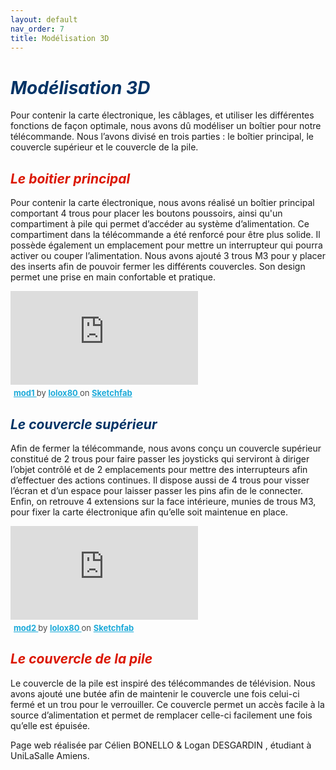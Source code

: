 ```yaml
---
layout: default
nav_order: 7
title: Modélisation 3D
---
```


# <span style="color:#003366">_Modélisation 3D_</span>

Pour contenir la carte électronique, les câblages, et utiliser les différentes fonctions de façon optimale, nous avons dû modéliser un boîtier pour notre télécommande. Nous l’avons divisé en trois parties : le boîtier principal, le couvercle supérieur et le couvercle de la pile.

## <span style="color:#DB1702">_Le boitier principal_</span>

Pour contenir la carte électronique, nous avons réalisé un boîtier principal comportant 4 trous pour placer les boutons poussoirs, ainsi qu'un compartiment à pile qui permet d’accéder au système d’alimentation. Ce compartiment dans la télécommande a été renforcé pour être plus solide. Il possède également un emplacement pour mettre un interrupteur qui pourra activer ou couper l’alimentation. Nous avons ajouté 3 trous M3 pour y placer des inserts afin de pouvoir fermer les différents couvercles. Son design permet une prise en main confortable et pratique.

<div class="sketchfab-embed-wrapper"> <iframe title="mod1" frameborder="0" allowfullscreen mozallowfullscreen="true" webkitallowfullscreen="true" allow="autoplay; fullscreen; xr-spatial-tracking" xr-spatial-tracking execution-while-out-of-viewport execution-while-not-rendered web-share src="https://sketchfab.com/models/53569795d8924117954c3162847f8eb5/embed"> </iframe> <p style="font-size: 13px; font-weight: normal; margin: 5px; color: #4A4A4A;"> <a href="https://sketchfab.com/3d-models/mod1-53569795d8924117954c3162847f8eb5?utm_medium=embed&utm_campaign=share-popup&utm_content=53569795d8924117954c3162847f8eb5" target="_blank" rel="nofollow" style="font-weight: bold; color: #1CAAD9;"> mod1 </a> by <a href="https://sketchfab.com/lolox80?utm_medium=embed&utm_campaign=share-popup&utm_content=53569795d8924117954c3162847f8eb5" target="_blank" rel="nofollow" style="font-weight: bold; color: #1CAAD9;"> lolox80 </a> on <a href="https://sketchfab.com?utm_medium=embed&utm_campaign=share-popup&utm_content=53569795d8924117954c3162847f8eb5" target="_blank" rel="nofollow" style="font-weight: bold; color: #1CAAD9;">Sketchfab</a></p></div>

## <span style="color:#003366">_Le couvercle supérieur_</span>

Afin de fermer la télécommande, nous avons conçu un couvercle supérieur constitué de 2 trous pour faire passer les joysticks qui serviront à diriger l’objet contrôlé et de 2 emplacements pour mettre des interrupteurs afin d’effectuer des actions continues. Il dispose aussi de 4 trous pour visser l’écran et d’un espace pour laisser passer les pins afin de le connecter. Enfin, on retrouve 4 extensions sur la face intérieure, munies de trous M3, pour fixer la carte électronique afin qu’elle soit maintenue en place.

<div class="sketchfab-embed-wrapper"> <iframe title="mod2" frameborder="0" allowfullscreen mozallowfullscreen="true" webkitallowfullscreen="true" allow="autoplay; fullscreen; xr-spatial-tracking" xr-spatial-tracking execution-while-out-of-viewport execution-while-not-rendered web-share src="https://sketchfab.com/models/c421eb8585114675a6f75bc03398ef38/embed"> </iframe> <p style="font-size: 13px; font-weight: normal; margin: 5px; color: #4A4A4A;"> <a href="https://sketchfab.com/3d-models/mod2-c421eb8585114675a6f75bc03398ef38?utm_medium=embed&utm_campaign=share-popup&utm_content=c421eb8585114675a6f75bc03398ef38" target="_blank" rel="nofollow" style="font-weight: bold; color: #1CAAD9;"> mod2 </a> by <a href="https://sketchfab.com/lolox80?utm_medium=embed&utm_campaign=share-popup&utm_content=c421eb8585114675a6f75bc03398ef38" target="_blank" rel="nofollow" style="font-weight: bold; color: #1CAAD9;"> lolox80 </a> on <a href="https://sketchfab.com?utm_medium=embed&utm_campaign=share-popup&utm_content=c421eb8585114675a6f75bc03398ef38" target="_blank" rel="nofollow" style="font-weight: bold; color: #1CAAD9;">Sketchfab</a></p></div>

## <span style="color:#DB1702">_Le couvercle de la pile_</span>

Le couvercle de la pile est inspiré des télécommandes de télévision. Nous avons ajouté une butée afin de maintenir le couvercle une fois celui-ci fermé et un trou pour le verrouiller. Ce couvercle permet un accès facile à la source d’alimentation et permet de remplacer celle-ci facilement une fois qu’elle est épuisée.


Page web réalisée par Célien BONELLO & Logan DESGARDIN , étudiant à UniLaSalle Amiens.
